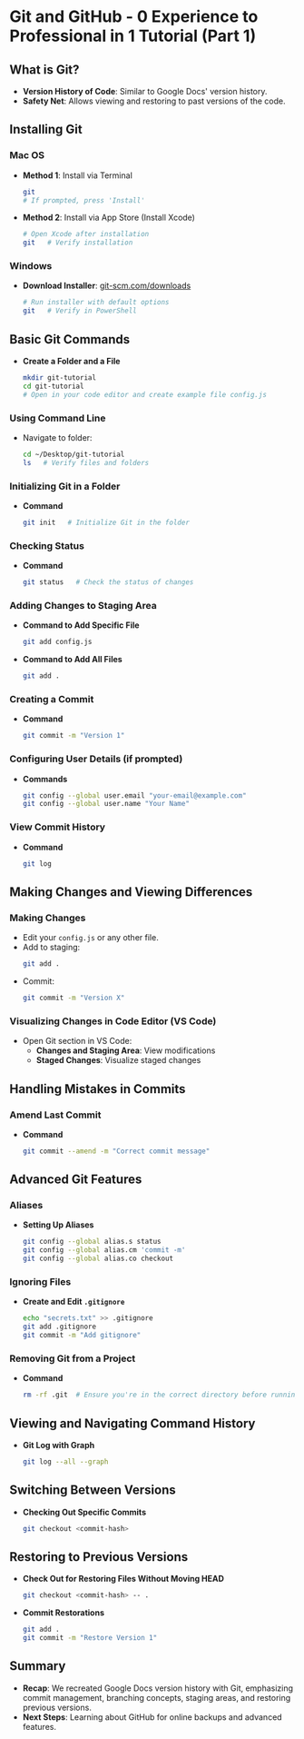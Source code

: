 # Git and GitHub - 0 Experience to Professional in 1 Tutorial (Part 1)

## What is Git?

- **Version History of Code**: Similar to Google Docs' version history.
- **Safety Net**: Allows viewing and restoring to past versions of the code.

## Installing Git

### **Mac OS**

- **Method 1**: Install via Terminal
  ```bash
  git
  # If prompted, press 'Install'
  ```
- **Method 2**: Install via App Store (Install Xcode)
  ```bash
  # Open Xcode after installation
  git   # Verify installation
  ```

### **Windows**

- **Download Installer**: [git-scm.com/downloads](https://git-scm.com/downloads)
  ```bash
  # Run installer with default options
  git   # Verify in PowerShell
  ```

## Basic Git Commands

- **Create a Folder and a File**
  ```bash
  mkdir git-tutorial
  cd git-tutorial
  # Open in your code editor and create example file config.js
  ```

### **Using Command Line**

- Navigate to folder:
  ```bash
  cd ~/Desktop/git-tutorial
  ls   # Verify files and folders
  ```

### **Initializing Git in a Folder**

- **Command**
  ```bash
  git init   # Initialize Git in the folder
  ```

### **Checking Status**

- **Command**
  ```bash
  git status   # Check the status of changes
  ```

### **Adding Changes to Staging Area**

- **Command to Add Specific File**
  ```bash
  git add config.js
  ```
- **Command to Add All Files**
  ```bash
  git add .
  ```

### **Creating a Commit**

- **Command**
  ```bash
  git commit -m "Version 1"
  ```

### **Configuring User Details (if prompted)**

- **Commands**
  ```bash
  git config --global user.email "your-email@example.com"
  git config --global user.name "Your Name"
  ```

### **View Commit History**

- **Command**
  ```bash
  git log
  ```

## Making Changes and Viewing Differences

### **Making Changes**

- Edit your `config.js` or any other file.
- Add to staging:
  ```bash
  git add .
  ```
- Commit:
  ```bash
  git commit -m "Version X"
  ```

### **Visualizing Changes in Code Editor (VS Code)**

- Open Git section in VS Code:
  - **Changes and Staging Area**: View modifications
  - **Staged Changes**: Visualize staged changes

## Handling Mistakes in Commits

### **Amend Last Commit**

- **Command**
  ```bash
  git commit --amend -m "Correct commit message"
  ```

## Advanced Git Features

### **Aliases**

- **Setting Up Aliases**
  ```bash
  git config --global alias.s status
  git config --global alias.cm 'commit -m'
  git config --global alias.co checkout
  ```

### **Ignoring Files**

- **Create and Edit `.gitignore`**
  ```bash
  echo "secrets.txt" >> .gitignore
  git add .gitignore
  git commit -m "Add gitignore"
  ```

### **Removing Git from a Project**

- **Command**
  ```bash
  rm -rf .git  # Ensure you're in the correct directory before running this
  ```

## Viewing and Navigating Command History

- **Git Log with Graph**
  ```bash
  git log --all --graph
  ```

## Switching Between Versions

- **Checking Out Specific Commits**
  ```bash
  git checkout <commit-hash>
  ```

## Restoring to Previous Versions

- **Check Out for Restoring Files Without Moving HEAD**
  ```bash
  git checkout <commit-hash> -- .
  ```
- **Commit Restorations**
  ```bash
  git add .
  git commit -m "Restore Version 1"
  ```

## Summary

- **Recap**: We recreated Google Docs version history with Git, emphasizing commit management, branching concepts, staging areas, and restoring previous versions.
- **Next Steps**: Learning about GitHub for online backups and advanced features.
